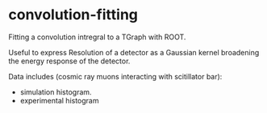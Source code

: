 # convolution-fitting

Fitting a convolution intregral to a TGraph with ROOT. 

Useful to express Resolution of a detector as a Gaussian kernel broadening the energy response of the detector.

Data includes (cosmic ray muons interacting with scitillator bar):

- simulation histogram.
- experimental histogram 
